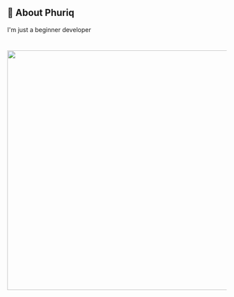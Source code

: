 ## 🚀 About Phuriq
I'm just a beginner developer 
<h1 align="center"><img src="https://33.media.tumblr.com/2a2544f1f1d8799ef3c3ae083cc507dc/tumblr_no1hosvYxU1so18vqo1_1280.gif" width="550"></h1><br>
<div align="center">  


